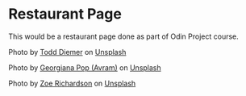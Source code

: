 # Restaurant Page

This would be a restaurant page done as part of Odin Project course.

Photo by <a href="https://unsplash.com/@todd_diemer?utm_content=creditCopyText&utm_medium=referral&utm_source=unsplash">Todd Diemer</a> on <a href="https://unsplash.com/photos/wine-glasses-on-top-of-brown-table-near-window-SEFR62Upnqw?utm_content=creditCopyText&utm_medium=referral&utm_source=unsplash">Unsplash</a>

Photo by <a href="https://unsplash.com/@georgiavram?utm_content=creditCopyText&utm_medium=referral&utm_source=unsplash">Georgiana Pop (Avram)</a> on <a href="https://unsplash.com/photos/time-lapse-photography-of-a-burning-bonfire-surrounded-by-people-in-a-camp-gASJ-p0Mblw?utm_content=creditCopyText&utm_medium=referral&utm_source=unsplash">Unsplash</a>
      
Photo by <a href="https://unsplash.com/@dirtjoy?utm_content=creditCopyText&utm_medium=referral&utm_source=unsplash">Zoe Richardson</a> on <a href="https://unsplash.com/photos/woman-in-pink-shirt-and-blue-denim-jeans-sitting-on-brown-rock-near-river-during-daytime-D_VjFp1ds1Y?utm_content=creditCopyText&utm_medium=referral&utm_source=unsplash">Unsplash</a>
      
